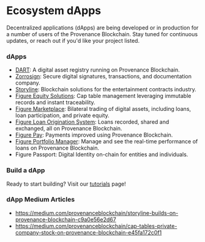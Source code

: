 # Ecosystem dApps

Decentralized applications (dApps) are being developed or in production for a number of users of the Provenance Blockchain. Stay tuned for continuous updates, or reach out if you'd like your project listed.

### dApps

- [DART](https://medium.com/provenanceblockchain/what-is-dart-ff0099917e21): A digital asset registry running on Provenance Blockchain.
- [Zorrosign](https://www.zorrosign.com/): Secure digital signatures, transactions, and documentation company.
- [Storyline](https://followstoryline.io/): Blockchain solutions for the entertainment contracts industry.
- [Figure Equity Solutions](https://www.figure.com/equity-solutions/): Cap table management leveraging immutable records and instant traceability.
- [Figure Marketplace](https://www.figure.com/digital-fund-services/): Bilateral trading of digital assets, including loans, loan participation, and private equity.
- [Figure Loan Origination System](https://www.figure.com/blockchain/): Loans recorded, shared and exchanged, all on Provenance Blockchain.
- [Figure Pay](www.figurepay.com): Payments improved using Provenance Blockchain.
- [Figure Portfolio Manager](https://medium.com/provenanceblockchain/taking-figures-portfolio-manager-for-a-spin-around-the-block-chain-a6d2f751feb7): Manage and see the real-time performance of loans on Provenance Blockchain.
- Figure Passport: Digital Identity on-chain for entities and individuals.

### Build a dApp

Ready to start building? Visit our [tutorials](/docs/build/tutorials/) page!

### dApp Medium Articles

- https://medium.com/provenanceblockchain/storyline-builds-on-provenance-blockchain-c9a0e56e2d67
- https://medium.com/provenanceblockchain/cap-tables-private-company-stock-on-provenance-blockchain-e45fa172c0f1

